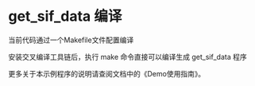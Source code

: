 # get_sif_data 编译

当前代码通过一个Makefile文件配置编译

安装交叉编译工具链后，执行 make 命令直接可以编译生成 get_sif_data 程序

更多关于本示例程序的说明请查阅文档中的《Demo使用指南》。